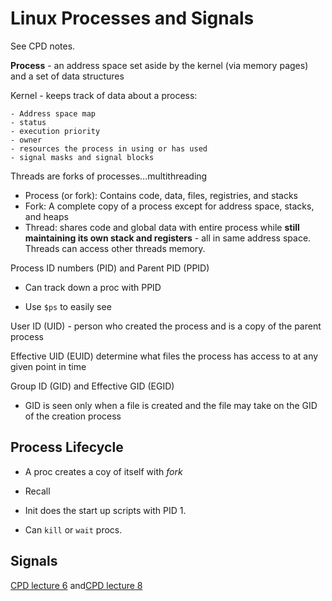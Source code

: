 # Linux Processes and Signals

See CPD notes.



**Process** - an address space set aside by the kernel (via memory pages) and a set of data structures



Kernel - keeps track of data about a process:

	- Address space map
	- status
	- execution priority
	- owner
	- resources the process in using or has used
	- signal masks and signal blocks



Threads are forks of processes…multithreading

- Process (or fork): Contains code, data, files, registries, and stacks
- Fork: A complete copy of a process except for address space, stacks, and heaps
- Thread: shares code and global data with entire process while **still maintaining its own stack and registers** - all in same address space. Threads can access other threads memory.



Process ID numbers (PID) and Parent PID (PPID) 

- Can track down a proc with PPID

- Use `$ps` to easily see

User ID (UID) - person who created the process and is a copy of the parent process

Effective UID (EUID) determine what files the process has access to at any given point in time

Group ID (GID) and Effective GID (EGID)

- GID is seen only when a file is created and the file may take on the GID of the creation process



## Process Lifecycle

- A proc creates a coy of itself with *fork*
- Recall
- Init does the start up scripts with PID 1.

- Can `kill` or `wait` procs.



## Signals

[CPD lecture 6](6signals.pptx) and[CPD lecture 8](8ipc.pptx)



